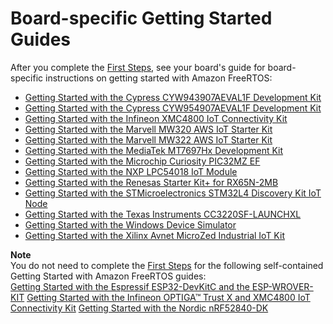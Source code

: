 # Board\-specific Getting Started Guides<a name="getting-started-guides"></a>

After you complete the [First Steps](freertos-prereqs.md), see your board's guide for board\-specific instructions on getting started with Amazon FreeRTOS:
+ [Getting Started with the Cypress CYW943907AEVAL1F Development Kit](getting_started_cypress_43.md)
+ [Getting Started with the Cypress CYW954907AEVAL1F Development Kit](getting_started_cypress_54.md)
+ [Getting Started with the Infineon XMC4800 IoT Connectivity Kit](getting_started_infineon.md)
+ [Getting Started with the Marvell MW320 AWS IoT Starter Kit](getting_started_marvell320.md)
+ [Getting Started with the Marvell MW322 AWS IoT Starter Kit](getting_started_marvell322.md)
+ [Getting Started with the MediaTek MT7697Hx Development Kit](getting_started_mediatek.md)
+ [Getting Started with the Microchip Curiosity PIC32MZ EF](getting_started_mch.md)
+ [Getting Started with the NXP LPC54018 IoT Module](getting_started_nxp.md)
+ [Getting Started with the Renesas Starter Kit\+ for RX65N\-2MB](getting_started_renesas.md)
+ [Getting Started with the STMicroelectronics STM32L4 Discovery Kit IoT Node](getting_started_st.md)
+ [Getting Started with the Texas Instruments CC3220SF\-LAUNCHXL](getting_started_ti.md)
+ [Getting Started with the Windows Device Simulator](getting_started_windows.md)
+ [Getting Started with the Xilinx Avnet MicroZed Industrial IoT Kit](getting_started_xilinx.md)

**Note**  
You do not need to complete the [First Steps](freertos-prereqs.md) for the following self\-contained Getting Started with Amazon FreeRTOS guides:  
[Getting Started with the Espressif ESP32\-DevKitC and the ESP\-WROVER\-KIT](getting_started_espressif.md)
[Getting Started with the Infineon OPTIGA™ Trust X and XMC4800 IoT Connectivity Kit](getting_started_infineon_trust_x.md)
[Getting Started with the Nordic nRF52840\-DK](getting_started_nordic.md)

